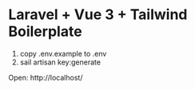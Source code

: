 # Laravel + Vue 3 + Tailwind Boilerplate

1. copy .env.example to .env
2. sail artisan key:generate

Open: http://localhost/
